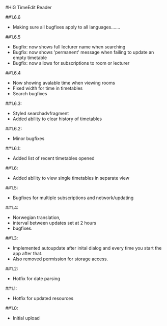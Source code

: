 #HiG TimeEdit Reader

##1.6.6
* Making sure all bugfixes apply to all languages.......

##1.6.5
* Bugfix: now shows full lecturer name when searching
* Bugfix: now shows 'permanent' message when failing to update an empty timetable
* Bugfix: now allows for subscriptions to room or lecturer

##1.6.4
* Now showing avalable time when viewing rooms
* Fixed width for time in timetables
* Search bugfixes

##1.6.3:
* Styled searchadvfragment
* Added ability to clear history of timetables

##1.6.2:
* Minor bugfixes

##1.6.1:
* Added list of recent timetables opened

##1.6:
* Added ability to view single timetables in separate view

##1.5: 
* Bugfixes for multiple subscriptions and network/updating

##1.4: 
* Norwegian translation,
* interval between updates set at 2 hours 
* bugfixes.

##1.3: 
* Implemented autoupdate after inital dialog and every time you start the app after that. 
* Also removed permission for storage access.

##1.2: 
* Hotfix for date parsing

##1.1: 
* Hotfix for updated resources

##1.0: 
* Initial upload